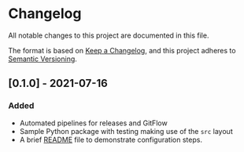 # Changelog

All notable changes to this project are documented in this file.

The format is based on [Keep a Changelog], and this project adheres to
[Semantic Versioning].

## [0.1.0] - 2021-07-16

### Added

- Automated pipelines for releases and GitFlow
- Sample Python package with testing making use of the `src` layout
- A brief [README](README.md) file to demonstrate configuration steps.

<!-- Un-wrapped Text Below for References, Links, Images, etc. -->

[keep a changelog]: https://keepachangelog.com/en/1.0.0/
[semantic versioning]: https://semver.org/spec/v2.0.0.html

